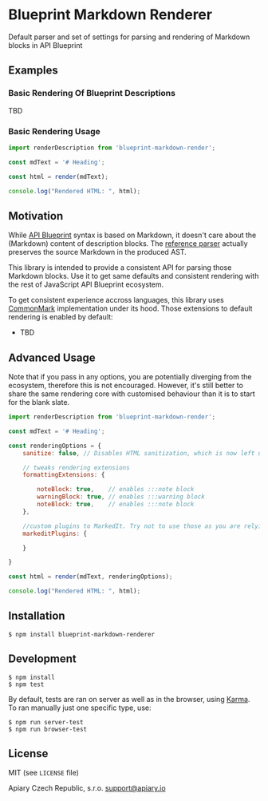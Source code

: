 # Blueprint Markdown Renderer

Default parser and set of settings for parsing and rendering of Markdown blocks in API Blueprint

## Examples

### Basic Rendering Of Blueprint Descriptions

TBD


### Basic Rendering Usage

```js
import renderDescription from 'blueprint-markdown-render';

const mdText = '# Heading';

const html = render(mdText);

console.log("Rendered HTML: ", html);
```


## Motivation

While [API Blueprint](https://apiblueprint.org/) syntax is based on Markdown, it doesn't care about the (Markdown) content of description blocks. The [reference parser](https://github.com/apiaryio/drafter) actually preserves the source Markdown in the produced AST.

This library is intended to provide a consistent API for parsing those Markdown blocks. Use it to get same defaults and consistent rendering with the rest of JavaScript API Blueprint ecosystem.

To get consistent experience accross languages, this library uses [CommonMark](http://commonmark.org) implementation under its hood. Those extensions to default rendering is enabled by default:

* TBD

## Advanced Usage

Note that if you pass in any options, you are potentially diverging from the ecosystem, therefore this is not encouraged. However, it's still better to share the same rendering core with customised behaviour than it is to start for the blank slate.

```js
import renderDescription from 'blueprint-markdown-render';

const mdText = '# Heading';

const renderingOptions = {
	sanitize: false, // Disables HTML sanitization, which is now left up to you. Dangerous, use only if you are triple sure

	// tweaks rendering extensions
	formattingExtensions: {

		noteBlock: true,    // enables :::note block
		warningBlock: true, // enables :::warning block
		noteBlock: true,    // enables :::note block
	},

	//custom plugins to MarkedIt. Try not to use those as you are relying on implementation detail
	markeditPlugins: {

	}

}

const html = render(mdText, renderingOptions);

console.log("Rendered HTML: ", html);

```

## Installation

```shell
$ npm install blueprint-markdown-renderer
```

## Development

```shell
$ npm install
$ npm test
```

By default, tests are ran on server as well as in the browser, using
[Karma](karma-runner.github.io/). To ran manually just one specific type, use:

```shell
$ npm run server-test
$ npm run browser-test
```

## License


MIT (see `LICENSE` file)

Apiary Czech Republic, s.r.o. <support@apiary.io>
